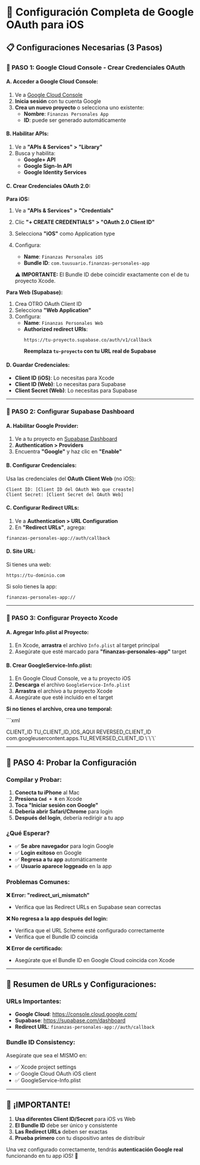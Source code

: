 # 🔧 Configuración Completa de Google OAuth para iOS

## 📋 **Configuraciones Necesarias (3 Pasos)**

### **🎯 PASO 1: Google Cloud Console - Crear Credenciales OAuth**

#### **A. Acceder a Google Cloud Console:**
1. Ve a [Google Cloud Console](https://console.cloud.google.com/)
2. **Inicia sesión** con tu cuenta Google
3. **Crea un nuevo proyecto** o selecciona uno existente:
   - **Nombre**: `Finanzas Personales App`
   - **ID**: puede ser generado automáticamente

#### **B. Habilitar APIs:**
1. Ve a **"APIs & Services" > "Library"**
2. Busca y habilita:
   - **Google+ API**
   - **Google Sign-In API** 
   - **Google Identity Services**

#### **C. Crear Credenciales OAuth 2.0:**

**Para iOS:**
1. Ve a **"APIs & Services" > "Credentials"**
2. Clic **"+ CREATE CREDENTIALS" > "OAuth 2.0 Client ID"**
3. Selecciona **"iOS"** como Application type
4. Configura:
   - **Name**: `Finanzas Personales iOS`
   - **Bundle ID**: `com.tuusuario.finanzas-personales-app`
   
   **⚠️ IMPORTANTE:** El Bundle ID debe coincidir exactamente con el de tu proyecto Xcode.

**Para Web (Supabase):**
1. Crea OTRO OAuth Client ID
2. Selecciona **"Web Application"**
3. Configura:
   - **Name**: `Finanzas Personales Web`
   - **Authorized redirect URIs**:
     ```
     https://tu-proyecto.supabase.co/auth/v1/callback
     ```
     **Reemplaza `tu-proyecto` con tu URL real de Supabase**

#### **D. Guardar Credenciales:**
- **Client ID (iOS)**: Lo necesitas para Xcode
- **Client ID (Web)**: Lo necesitas para Supabase  
- **Client Secret (Web)**: Lo necesitas para Supabase

---

### **🎯 PASO 2: Configurar Supabase Dashboard**

#### **A. Habilitar Google Provider:**
1. Ve a tu proyecto en [Supabase Dashboard](https://supabase.com/dashboard)
2. **Authentication > Providers**
3. Encuentra **"Google"** y haz clic en **"Enable"**

#### **B. Configurar Credenciales:**
Usa las credenciales del **OAuth Client Web** (no iOS):
```
Client ID: [Client ID del OAuth Web que creaste]
Client Secret: [Client Secret del OAuth Web]
```

#### **C. Configurar Redirect URLs:**
1. Ve a **Authentication > URL Configuration**
2. En **"Redirect URLs"**, agrega:
```
finanzas-personales-app://auth/callback
```

#### **D. Site URL:**
Si tienes una web:
```
https://tu-dominio.com
```
Si solo tienes la app:
```
finanzas-personales-app://
```

---

### **🎯 PASO 3: Configurar Proyecto Xcode**

#### **A. Agregar Info.plist al Proyecto:**
1. En Xcode, **arrastra** el archivo `Info.plist` al target principal
2. Asegúrate que esté marcado para **"finanzas-personales-app"** target

#### **B. Crear GoogleService-Info.plist:**
1. En Google Cloud Console, ve a tu proyecto iOS
2. **Descarga** el archivo `GoogleService-Info.plist`
3. **Arrastra** el archivo a tu proyecto Xcode
4. Asegúrate que esté incluido en el target

**Si no tienes el archivo, crea uno temporal:**

\`\`\`xml
<?xml version="1.0" encoding="UTF-8"?>
<!DOCTYPE plist PUBLIC "-//Apple//DTD PLIST 1.0//EN" "http://www.apple.com/DTDs/PropertyList-1.0.dtd">
<plist version="1.0">
<dict>
    <key>CLIENT_ID</key>
    <string>TU_CLIENT_ID_IOS_AQUI</string>
    <key>REVERSED_CLIENT_ID</key>
    <string>com.googleusercontent.apps.TU_REVERSED_CLIENT_ID</string>
</dict>
</plist>
\`\`\`

---

## 🧪 **PASO 4: Probar la Configuración**

### **Compilar y Probar:**
1. **Conecta tu iPhone** al Mac
2. **Presiona `Cmd + R`** en Xcode
3. **Toca "Iniciar sesión con Google"**
4. **Debería abrir Safari/Chrome** para login
5. **Después del login**, debería redirigir a tu app

### **¿Qué Esperar?**
- ✅ **Se abre navegador** para login Google
- ✅ **Login exitoso** en Google
- ✅ **Regresa a tu app** automáticamente
- ✅ **Usuario aparece loggeado** en la app

### **Problemas Comunes:**

**❌ Error: "redirect_uri_mismatch"**
- Verifica que las Redirect URLs en Supabase sean correctas

**❌ No regresa a la app después del login:**
- Verifica que el URL Scheme esté configurado correctamente
- Verifica que el Bundle ID coincida

**❌ Error de certificado:**
- Asegúrate que el Bundle ID en Google Cloud coincida con Xcode

---

## 🎯 **Resumen de URLs y Configuraciones:**

### **URLs Importantes:**
- **Google Cloud**: https://console.cloud.google.com/
- **Supabase**: https://supabase.com/dashboard
- **Redirect URL**: `finanzas-personales-app://auth/callback`

### **Bundle ID Consistency:**
Asegúrate que sea el MISMO en:
- ✅ Xcode project settings
- ✅ Google Cloud OAuth iOS client
- ✅ GoogleService-Info.plist

---

## 🚨 **¡IMPORTANTE!**

1. **Usa diferentes Client ID/Secret** para iOS vs Web
2. **El Bundle ID** debe ser único y consistente
3. **Las Redirect URLs** deben ser exactas
4. **Prueba primero** con tu dispositivo antes de distribuir

Una vez configurado correctamente, tendrás **autenticación Google real** funcionando en tu app iOS! 🚀
